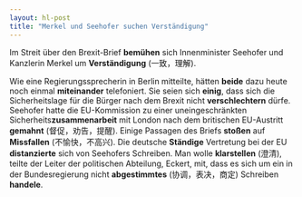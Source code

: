 ```yaml
---
layout: hl-post
title: "Merkel und Seehofer suchen Verständigung"
---
```

Im Streit über den Brexit-Brief **bemühen** sich Innenminister Seehofer und Kanzlerin Merkel um **Verständigung** (一致，理解).

Wie eine Regierungssprecherin in Berlin mitteilte, hätten **beide** dazu heute noch einmal **miteinander** telefoniert. Sie seien sich **einig**, dass sich die Sicherheitslage für die Bürger nach dem Brexit nicht **verschlechtern** dürfe. Seehofer hatte die EU-Kommission zu einer uneingeschränkten Sicherheits**zusammenarbeit** mit London nach dem britischen EU-Austritt **gemahnt** (督促，劝告，提醒). Einige Passagen des Briefs **stoßen** auf **Missfallen** (不愉快，不高兴). Die deutsche **Ständige** Vertretung bei der EU **distanzierte** sich von Seehofers Schreiben. Man wolle **klarstellen** (澄清), teilte der Leiter der politischen Abteilung, Eckert, mit, dass es sich um ein in der Bundesregierung nicht **abgestimmtes** (协调，表决，商定) Schreiben **handele**.
